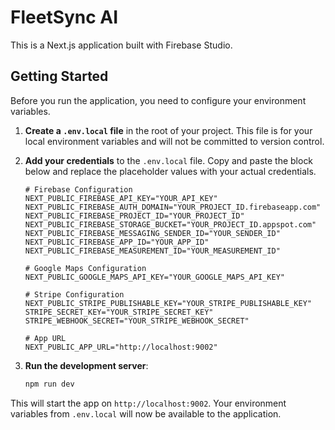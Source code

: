 # FleetSync AI

This is a Next.js application built with Firebase Studio.

## Getting Started

Before you run the application, you need to configure your environment variables.

1.  **Create a `.env.local` file** in the root of your project. This file is for your local environment variables and will not be committed to version control.

2.  **Add your credentials** to the `.env.local` file. Copy and paste the block below and replace the placeholder values with your actual credentials.

    ```
    # Firebase Configuration
    NEXT_PUBLIC_FIREBASE_API_KEY="YOUR_API_KEY"
    NEXT_PUBLIC_FIREBASE_AUTH_DOMAIN="YOUR_PROJECT_ID.firebaseapp.com"
    NEXT_PUBLIC_FIREBASE_PROJECT_ID="YOUR_PROJECT_ID"
    NEXT_PUBLIC_FIREBASE_STORAGE_BUCKET="YOUR_PROJECT_ID.appspot.com"
    NEXT_PUBLIC_FIREBASE_MESSAGING_SENDER_ID="YOUR_SENDER_ID"
    NEXT_PUBLIC_FIREBASE_APP_ID="YOUR_APP_ID"
    NEXT_PUBLIC_FIREBASE_MEASUREMENT_ID="YOUR_MEASUREMENT_ID"
    
    # Google Maps Configuration
    NEXT_PUBLIC_GOOGLE_MAPS_API_KEY="YOUR_GOOGLE_MAPS_API_KEY"
    
    # Stripe Configuration
    NEXT_PUBLIC_STRIPE_PUBLISHABLE_KEY="YOUR_STRIPE_PUBLISHABLE_KEY"
    STRIPE_SECRET_KEY="YOUR_STRIPE_SECRET_KEY"
    STRIPE_WEBHOOK_SECRET="YOUR_STRIPE_WEBHOOK_SECRET"
    
    # App URL
    NEXT_PUBLIC_APP_URL="http://localhost:9002"
    ```

3.  **Run the development server**:

    ```bash
    npm run dev
    ```

This will start the app on `http://localhost:9002`. Your environment variables from `.env.local` will now be available to the application.

